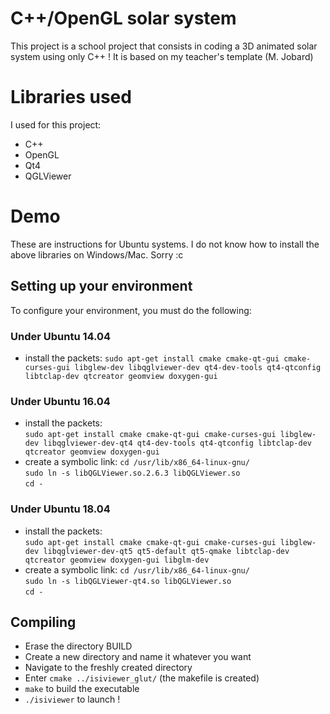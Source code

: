 # C++/OpenGL solar system
This project is a school project that consists in coding a 3D animated solar system using only C++ ! It is based on my teacher's template (M. Jobard)

# Libraries used
I used for this project:
- C++
- OpenGL
- Qt4
- QGLViewer

# Demo
These are instructions for Ubuntu systems. I do not know how to install the above libraries on Windows/Mac. Sorry :c <br />

## Setting up your environment
To configure your environment, you must do the following:

### Under Ubuntu 14.04
- install the packets:
`sudo apt-get install cmake cmake-qt-gui cmake-curses-gui libglew-dev libqglviewer-dev qt4-dev-tools qt4-qtconfig libtclap-dev qtcreator geomview doxygen-gui`

### Under Ubuntu 16.04
- install the packets: <br />
`sudo apt-get install cmake cmake-qt-gui cmake-curses-gui libglew-dev libqglviewer-dev-qt4 qt4-dev-tools qt4-qtconfig libtclap-dev qtcreator geomview doxygen-gui`
- create a symbolic link:
`cd /usr/lib/x86_64-linux-gnu/` <br />
`sudo ln -s libQGLViewer.so.2.6.3 libQGLViewer.so` <br />
`cd -`

### Under Ubuntu 18.04
- install the packets: <br />
`sudo apt-get install cmake cmake-qt-gui cmake-curses-gui libglew-dev libqglviewer-dev-qt5 qt5-default qt5-qmake libtclap-dev qtcreator geomview doxygen-gui libglm-dev`
- create a symbolic link:
`cd /usr/lib/x86_64-linux-gnu/` <br />
`sudo ln -s libQGLViewer-qt4.so libQGLViewer.so` <br />
`cd -`

## Compiling
- Erase the directory BUILD
- Create a new directory and name it whatever you want
- Navigate to the freshly created directory
- Enter `cmake ../isiviewer_glut/` (the makefile is created)
- `make` to build the executable
- `./isiviewer` to launch !
